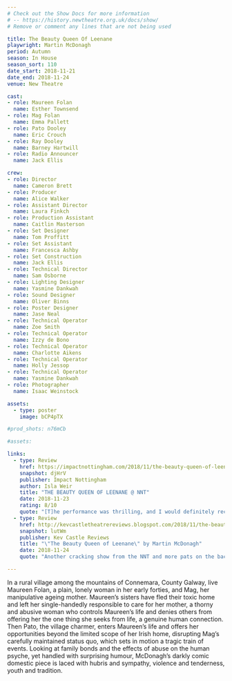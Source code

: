 ```yaml
---
# Check out the Show Docs for more information
# -- https://history.newtheatre.org.uk/docs/show/
# Remove or comment any lines that are not being used

title: The Beauty Queen Of Leenane
playwright: Martin McDonagh
period: Autumn
season: In House
season_sort: 110
date_start: 2018-11-21
date_end: 2018-11-24
venue: New Theatre

cast:
- role: Maureen Folan
  name: Esther Townsend
- role: Mag Folan
  name: Emma Pallett
- role: Pato Dooley
  name: Eric Crouch
- role: Ray Dooley
  name: Barney Hartwill
- role: Radio Announcer
  name: Jack Ellis

crew:
- role: Director
  name: Cameron Brett
- role: Producer
  name: Alice Walker
- role: Assistant Director
  name: Laura Finkch
- role: Production Assistant
  name: Caitlin Masterson
- role: Set Designer
  name: Tom Proffitt
- role: Set Assistant
  name: Francesca Ashby
- role: Set Construction
  name: Jack Ellis
- role: Technical Director
  name: Sam Osborne
- role: Lighting Designer
  name: Yasmine Dankwah
- role: Sound Designer
  name: Oliver Binns
- role: Poster Designer
  name: Jase Neal
- role: Technical Operator
  name: Zoe Smith
- role: Technical Operator
  name: Izzy de Bono
- role: Technical Operator
  name: Charlotte Aikens
- role: Technical Operator
  name: Holly Jessop
- role: Technical Operator
  name: Yasmine Dankwah
- role: Photographer
  name: Isaac Weinstock

assets:
  - type: poster
    image: bCP4pTX

#prod_shots: n76mCb

#assets:

links:
  - type: Review
    href: https://impactnottingham.com/2018/11/the-beauty-queen-of-leenane-nnt/
    snapshot: djHrV
    publisher: Impact Nottingham
    author: Isla Weir
    title: "THE BEAUTY QUEEN OF LEENANE @ NNT"
    date: 2018-11-23
    rating: 8/10
    quote: "[T]he performance was thrilling, and I would definitely recommend it!"
  - type: Review
    href: http://kevcastletheatrereviews.blogspot.com/2018/11/the-beauty-queen-of-leenane-by-martin.html
    snapshot: lutWm
    publisher: Kev Castle Reviews
    title: "\"The Beauty Queen of Leenane\" by Martin McDonagh"
    date: 2018-11-24
    quote: "Another cracking show from the NNT and more pats on the backs of everyone involved in my continued education of new pieces of theatre."

---
```


In a rural village among the mountains of Connemara, County Galway, live Maureen Folan, a plain, lonely woman in her early forties, and Mag, her manipulative ageing mother. Maureen’s sisters have fled their toxic home and left her single-handedly responsible to care for her mother, a thorny and abusive woman who controls Maureen’s life and denies others from offering her the one thing she seeks from life, a genuine human connection. Then Pato, the village charmer, enters Maureen’s life and offers her opportunities beyond the limited scope of her Irish home, disrupting Mag’s carefully maintained status quo, which sets in motion a tragic train of events. Looking at family bonds and the effects of abuse on the human psyche, yet handled with surprising humour, McDonagh’s darkly comic domestic piece is laced with hubris and sympathy, violence and tenderness, youth and tradition.
